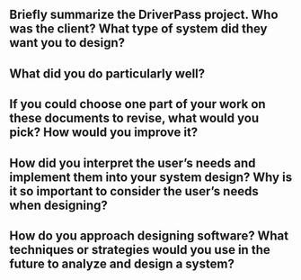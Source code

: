 Briefly summarize the DriverPass project. Who was the client? What type of system did they want you to design?
  -

What did you do particularly well?
  -

If you could choose one part of your work on these documents to revise, what would you pick? How would you improve it?
  -

How did you interpret the user’s needs and implement them into your system design? Why is it so important to consider the user’s needs when designing?
  -

How do you approach designing software? What techniques or strategies would you use in the future to analyze and design a system?
  -
